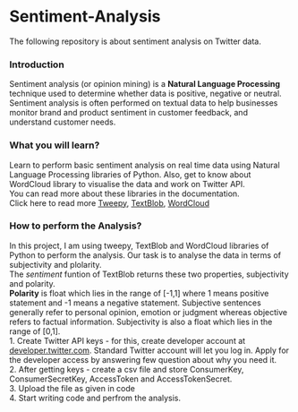 # Sentiment-Analysis
The following repository is about sentiment analysis on Twitter data. <br>

<h3>Introduction</h3>
Sentiment analysis (or opinion mining) is a <b>Natural Language Processing</b> technique used to determine whether data is positive, negative or neutral. Sentiment analysis is often performed on textual data to help businesses monitor brand and product sentiment in customer feedback, and understand customer needs.<br>

<h3>What you will learn?</h3>
Learn to perform basic sentiment analysis on real time data using Natural Language Processing libraries of Python. Also, get to know about WordCloud library to visualise the data and work on Twitter API.<br>
You can read more about these libraries in the documentation.<br>Click here to read more
<a href="https://docs.tweepy.org/en/latest/index.html">Tweepy</a>, <a href = "https://textblob.readthedocs.io/en/dev/">TextBlob</a>, <a href ="https://pypi.org/project/wordcloud/">WordCloud</a> <br>                                                           


<h3>How to perform the Analysis?</h3>
In this project, I am using tweepy, TextBlob and WordCloud libraries of Python to perform the analysis. Our task is to analyse the data in terms of subjectivity and plolarity. <br>
The <i>sentiment</i> funtion of TextBlob returns these two properties, subjectivity and polarity.<br><b>Polarity</b> is float which lies in the range of [-1,1] where 1 means positive statement and -1 means a negative statement. Subjective sentences generally refer to personal opinion, emotion or judgment whereas objective refers to factual information. Subjectivity is also a float which lies in the range of [0,1].<br>
1. Create Twitter API keys - for this, create developer account at <a href = "developer.twitter.com">developer.twitter.com</a>. Standard Twitter account will let you log in. Apply for the developer access by answering few question about why you need it.<br>
2. After getting keys - create a csv file and store ConsumerKey, ConsumerSecretKey, AccessToken and AccessTokenSecret. <br>
3. Upload the file as given in code <br>
4. Start writing code and perfrom the analysis.
